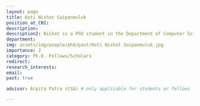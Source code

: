 ```yaml
---
layout: page
title: Koti Nishat Saipanmuluk
position_at_CNI: 
description: 
description2: Nishat is a PhD student in the Department of Computer Science and Automation at Indian Institute of Science, Bangalore, working with Prof. Arpita Patra. Prior to this, she obtained her M.Tech and B.Tech degrees in Computer Science and Engineering from National Institute of Technology Goa. She works in the broad area of cryptography, with a focus on secure multiparty computation (MPC). Her research revolves around designing secure and efficient MPC protocols for machine learning algorithms such as deep neural networks, graph neural networks, etc., that facilitate privacy-preserving machine learning applications.
department:
img: assets/img/people/phd/past/Koti Nishat Saipanmuluk.jpg
importance: 2
category: Ph.D. Fellows/Scholars
redirect:
research_interests: 
email: 
past: true

advisor: Arpita Patra (CSA) # only applicable for students or fellows

---
```

